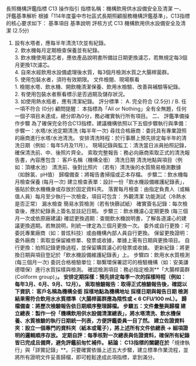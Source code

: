 長照機構評鑑指標 C13 操作指引
指標名稱：機構飲用供水設備安全及清潔
一、 評鑑基準解析
根據「114年度臺中市社區式長期照顧服務機構評鑑基準」，C13指標的核心要求如下：
基準項目
基準說明
評核方式
C13 機構飲用供水設備安全及清潔 (2.5分)
1. 設有水塔者，應每半年清洗1次並有紀錄。<br>2. 飲水機每月定期檢查保養並有紀錄。<br>3. 飲水機使用濾芯者，應依產品說明書所備註日期更換濾芯，若無規定每3個月更換1次濾芯。<br>4. 自來水經飲用水設備處理後水質，每3個月檢測水質之大腸桿菌群。<br>5. 使用包裝水者，須符有效期限。
文件檢閱、現場察看<br>1. 檢閱水塔、飲水機、開飲機清潔保養、飲用水檢驗、改善與補驗等紀錄。<br>2. 有使用包裝水者察看標示是否過期及儲存狀況。<br>3. 如使用熱水瓶者，應有清潔紀錄。
評分標準： A. 完全符合 (2.5分) / B. 任一項不符合 (0分)
顧問提醒： 本指標為「All or Nothing」全有全無題，任何一個子項目未達成，總分即為0分，務必確實執行所有項目。
二、 評鑑準備操作步驟
為了確保完全符合C13指標，建議機構依照以下五個步驟執行與準備：
步驟一：水塔/水池定期清洗 (每半年一次)
尋找合格廠商：委託具有專業證照的廠商進行水塔/水池清洗。
安排清洗時程：於行事曆上預先排定每半年的清洗日期（例如：每年5月及11月）。
現場記錄與監工：清洗當日派員拍照記錄，確保清洗前、中、後照片齊全。
索取完整報告：務必向廠商索取正式的清洗報告書，內容應包含：
客戶名稱（機構全銜）
清洗日期
清洗地點與項目（例如：頂樓水池）
清洗前、後對比照片
（若有）清洗後的水質簡易檢測數據（如餘氯、pH值）
歸檔備查：將報告書掃描或正本存檔。
步驟二：飲水機每月檢查保養 (每月一次)
建立檢查表單：設計一份「飲水機設備維護紀錄表」，張貼於飲水機機身或存放於固定資料夾。
落實每月檢查：由指定負責人（或輪值人員）每月至少執行一次檢查，項目可包含：
外觀清潔
功能測試（冷熱水是否正常）
漏水檢查
簡易水質檢測（若有快篩試紙）
確實簽名記錄：每次檢查後，應於紀錄表上簽名並註記日期。
步驟三：飲水機濾心定期更換 (每三個月一次或依原廠建議)
確認更換週期：查閱飲水機說明書，了解各道濾心的建議更換週期。若無說明，則統一律定為三個月更換一次。
委外或自行更換：可委託專業廠商（如：普炫科技）或由機構內部人員自行更換。
保留更換證明：
委外廠商：索取並保留維修單、發票或收據，單據上需有日期與更換項目。
自行更換：拍照記錄更換過程，並保留購買濾心的發票或收據。
更新紀錄：將更換日期與項目登記於「飲水機設備維護紀錄表」上。
步驟四：飲用水水質檢測 (每三個月一次)
委託合格檢驗單位：聯繫環保署認可的檢驗機構（如：安美謙德環保）進行水質採樣與檢測。
確認檢測項目：務必指定檢測**「大腸桿菌群 (Coliform group)」**。
安排定期採樣：預先排定每季一次的採樣時程（例如：每年3月、6月、9月、12月）。
索取檢驗報告：取得正式檢驗報告後，確認以下資訊：
客戶名稱為機構全銜
採樣地點為機構地址
採樣日期與報告日期
檢測結果需符合飲用水水質標準（大腸桿菌群應為陰性或 < 6 CFU/100 mL）。
歸檔備查：將歷次檢驗報告依日期順序整理歸檔。
步驟五：文件彙整與歸檔
建立總表：製作一份「機構飲用供水設備清潔總表」，將水塔清洗、飲水機保養、水質檢驗的執行日期統一列表，方便評鑑委員一目了然。
建立佐證資料夾：設立一個專門的資料夾（紙本或電子），將上述所有文件依總表 -> 細項證明的邏輯順序存放。
定期自評：每季核對一次總表與佐證資料，確保所有紀錄皆已完成且備齊，避免評鑑前匆忙補件。
結論：
C13指標的關鍵在於**「規律執行」與「詳實記錄」**。只要確實依循上述五大步驟，建立標準作業流程，並將所有證明文件妥善歸檔，即可輕鬆達成此項指標，拿到滿分。